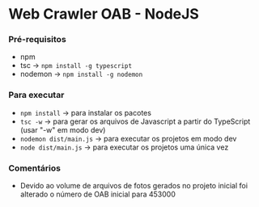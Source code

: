 # Web Crawler OAB - NodeJS

### Pré-requisitos

- npm 
- tsc -> `npm install -g typescript`
- nodemon -> `npm install -g nodemon`

### Para executar

- `npm install` -> para instalar os pacotes
- `tsc -w` -> para gerar os arquivos de Javascript a partir do TypeScript (usar "-w" em modo dev)
- `nodemon dist/main.js` -> para executar os projetos em modo dev
- `node dist/main.js` -> para executar os projetos uma única vez

### Comentários

- Devido ao volume de arquivos de fotos gerados no projeto inicial foi alterado o número de OAB inicial para 453000
